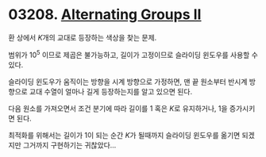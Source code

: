 # 03208. [Alternating Groups II](./03208.cpp)

환 상에서 $K$개의 교대로 등장하는 색상을 찾는 문제.

범위가 $10^5$ 이므로 제곱은 불가능하고, 길이가 고정이므로 슬라이딩 윈도우를 사용할 수 있다.

슬라이딩 윈도우가 움직이는 방향을 시계 방향으로 가정하면, 맨 끝 원소부터 반시계 방향으로 교대 수열이 얼마나 길게 등장하는지를 알고 있으면 된다.

다음 원소를 가져오면서 조건 분기에 따라 길이를 1 혹은 $K$로 유지하거나, 1을 증가시키면 된다.

최적화를 위해서는 길이가 1이 되는 순간 $K$가 될때까지 슬라이딩 윈도우를 옮기면 되겠지만 그거까지 구현하기는 귀찮았다...

